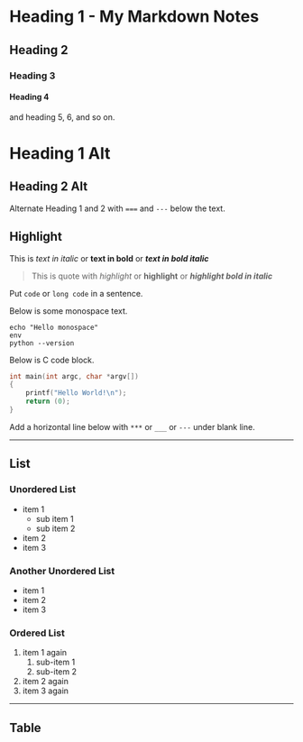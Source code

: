 # Heading 1 - My Markdown Notes

## Heading 2
### Heading 3
#### Heading 4
and heading 5, 6, and so on.

Heading 1 Alt
=========

Heading 2 Alt
---------
Alternate Heading 1 and 2 with `===` and `---` below the text.

## Highlight
This is *text in italic* or **text in bold** or ***text in bold italic***

> This is quote with *highlight* or **highlight** or ***highlight bold in italic***

Put `code` or `long code` in a sentence.

Below is some monospace text.
```
echo "Hello monospace"
env
python --version
```

Below is C code block.
```c
int main(int argc, char *argv[])
{
    printf("Hello World!\n");
    return (0);
}
```

Add a horizontal line below with `***` or `___` or `---` under blank line.

---

## List
### Unordered List
- item 1
  - sub item 1
  - sub item 2
- item 2
- item 3

### Another Unordered List
* item 1
* item 2
* item 3

### Ordered List
1. item 1 again
   1. sub-item 1
   2. sub-item 2
2. item 2 again
3. item 3 again

***

## Table
